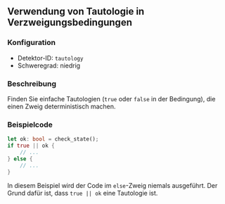 
## Verwendung von Tautologie in Verzweigungsbedingungen

### Konfiguration

* Detektor-ID: `tautology`
* Schweregrad: niedrig

### Beschreibung

Finden Sie einfache Tautologien (`true` oder `false` in der Bedingung), die einen Zweig deterministisch machen.

### Beispielcode

```rust
let ok: bool = check_state();
if true || ok {
    // ...
} else {
    // ...
}
```

In diesem Beispiel wird der Code im `else`-Zweig niemals ausgeführt. Der Grund dafür ist, dass `true || ok` eine Tautologie ist.
